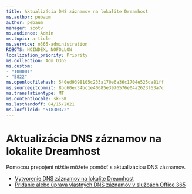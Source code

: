 ```yaml
---
title: Aktualizácia DNS záznamov na lokalite Dreamhost
ms.author: pebaum
author: pebaum
manager: scotv
ms.audience: Admin
ms.topic: article
ms.service: o365-administration
ROBOTS: NOINDEX, NOFOLLOW
localization_priority: Priority
ms.collection: Adm_O365
ms.custom:
- "100001"
- "5822"
ms.openlocfilehash: 540ed9398105c233a170e6a36c1704e525da81ff
ms.sourcegitcommit: 8bc60ec34bc1e40685e3976576e04a2623f63a7c
ms.translationtype: MT
ms.contentlocale: sk-SK
ms.lasthandoff: 04/15/2021
ms.locfileid: "51830372"
---
```

# <a name="update-dns-records-at-dreamhost"></a>Aktualizácia DNS záznamov na lokalite Dreamhost

Pomocou prepojení nižšie môžete pomôcť s aktualizáciou DNS záznamov.

- [Vytvorenie DNS záznamov na lokalite Dreamhost](https://docs.microsoft.com/microsoft-365/admin/dns/create-dns-records-at-dreamhost?view=o365-worldwide)
- [Pridanie alebo úprava vlastných DNS záznamov v službách Office 365](https://docs.microsoft.com/microsoft-365/admin/setup/add-domain#add-or-edit-custom-dns-records)